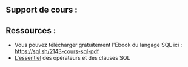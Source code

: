 ## Support de cours :


## Ressources :
* Vous pouvez télécharger gratuitement l'Ebook du langage SQL ici : https://sql.sh/2143-cours-sql-pdf
* [L'essentiel](https://github.com/doudi0101/SQL_databases/blob/main/course_material_and_ressources/complement_SQL.pdf)  des opérateurs et des clauses SQL
